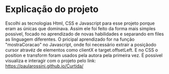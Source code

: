 # Explicação do projeto
Escolhi as tecnologias Html, CSS e Javascript para esse projeto porque eram as únicas que dominava.
Assim ele foi feito da forma mais simples possivel, focado no aprendizado de novas habilidades e separando em files as linguagem diferentes.
O pricipal aprendizado for na função "mostraCoracao" no Javascript, onde foi necessário extrair a posiçãodo cursor atravéz de elementos como clientX e target.offsetLeft. E no CSS o position e transform foram usados pela autora pela primeira vez.
É possivel visualiza e interagir com o projeto pelo link: https://paularossini.github.io/Curtida/
